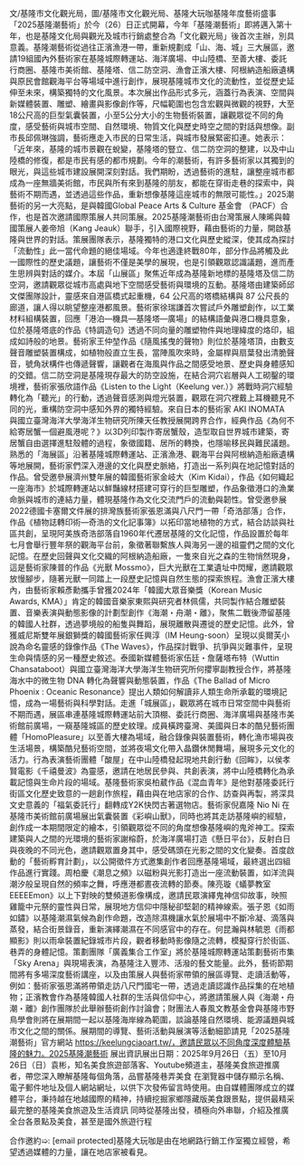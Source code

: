 文/基隆市文化觀光局，圖/基隆市文化觀光局、基隆大玩咖基隆年度藝術盛事「2025基隆潮藝術」於今（26）日正式開幕，今年「基隆潮藝術」即將邁入第十年，也是基隆文化局與觀光及城市行銷處整合為「文化觀光局」後首次主辦，別具意義。基隆潮藝術從過往正濱漁港一帶，重新規劃成「山、海、城」三大展區，邀請19組國內外藝術家在基隆城際轉運站、海洋廣場、中山陸橋、至善大樓、委託行商圈、基隆市美術館、基隆塔、信二防空洞、漁會正濱大樓、阿根納造船廠遺構與原民會館觀海平台等場域中進行創作，展現基隆城市文化的流動性，並從歷史延伸至未來，構築獨特的文化風景。本次展出作品形式多元，涵蓋行為表演、空間與新媒體裝置、雕塑、繪畫與影像創作等，尺幅範圍也包含宏觀與微觀的視野，大至18公尺高的巨型氣囊裝置，小至5公分大小的生物藝術裝置，讓觀眾從不同的角度，感受藝術與城市空間、自然環境、物質文化與歷史時空之間的對話與想像。副市長邱佩琳強調，藝術應走入市民的日常生活，與城市發展緊密扣連。她表示：「近年來，基隆的城市景觀在蛻變，基隆塔的豎立、信二防空洞的整建，以及中山陸橋的修復，都是市民有感的都市規劃。今年的潮藝術，有許多藝術家以其獨到的眼光，與這些城市建設展開深刻對話。我們期盼，透過藝術的進駐，讓整座城市都成為一座無牆美術館，市民與所有來到基隆的朋友，都能在穿街走巷的探索中，與藝術不期而遇，並透過這些作品，重新想像基隆這座城市的無限可能性。」2025潮藝術的另一大亮點，是與韓國Global Peace Arts & Culture 基金會 （PACF）合作，也是首次邀請國際策展人共同策展。2025基隆潮藝術由台灣策展人陳晞與韓國策展人姜帝旭（Kang Jeauk）聯手，引入國際視野，藉由藝術的力量，開啟基隆與世界的對話。策展團隊表示，基隆獨特的港口文化與歷史縱深，使其成為探討「流動性」此一當代命題的絕佳場域。今年也適逢終戰80年，部分作品將觸及此一國際性的歷史議題，讓藝術不僅是美學的展現，也是引領觀眾認識議題，進而產生思辨與對話的媒介。本屆「山展區」聚焦近年成為基隆新地標的基隆塔及信二防空洞，邀請觀眾從城市高處與地下空間感受藝術與環境的互動。基隆塔由建築師邱文傑團隊設計，靈感來自港區橋式起重機，64 公尺高的塔橋結構與 87 公尺長的廊道，讓人得以眺望整座港都風景。藝術家徐瑞謙首次嘗試戶外雕塑創作，以工業材料組構裝置，回應「港泊—機具—基隆塔—廣場」的結構語彙與港口機具意象，位於基隆塔底的作品《特調造句》透過不同向量的雕塑物件與地理緯度的烙印，組成如詩般的地景。藝術家王仲堃作品《隨風搖曳的聲物》則位於基隆塔頂，由數支聲音雕塑裝置構成，如植物般直立生長，當陣風吹來時，金屬桿與扇葉發出清脆聲音，號角狀構件也傳遞聲響，讓觀者在海風與作品之間感受地景、歷史與身體感知的交錯。信二防空洞是基隆現存最大的防空設施，在結合洞穴岩層與人工砌鑿的環境裡，藝術家張欣語作品《Listen to the Light（Keelung ver.）》將戰時洞穴經驗轉化為「聽光」的行動，透過聲音感測與燈光裝置，觀眾在洞穴裡戴上耳機聽見不同的光，重構防空洞中感知外界的獨特經驗。來自日本的藝術家 AKI INOMATA 與國立臺灣海洋大學海洋生物研究所陳天任教授展開跨界合作，經典作品《為何不給寄居蟹一個避風港呢？》以3D列印製作寄居蟹殼，造型取自世界城市建築，寄居蟹自由選擇進駐殼體的過程，象徵國籍、居所的轉換，也隱喻移民與難民議題。熟悉的「海展區」沿著基隆城際轉運站、正濱漁港、觀海平台與阿根納造船廠遺構等地展開，藝術家們深入港邊的文化與歷史脈絡，打造出一系列與在地記憶對話的作品。曾受邀參展濟州雙年展的韓國藝術家金岐大（Kim Kidai），作品《如何織起一座海市》於城際轉運站以鮮豔線材搭建可穿行的巨型雕塑，作品象徵港口的漁業命脈與城市的連結力量，體現基隆作為文化交流門戶的流動與韌性。曾受邀參展2022德國卡塞爾文件展的排灣族藝術家張恩滿與八尺門一帶「奇浩部落」合作，作品《植物誌轉印術—奇浩的文化記事簿》以拓印當地植物的方式，結合訪談與社區共創，呈現阿美族奇浩部落自1960年代遷居基隆的文化記憶，作品設置於每年七月會舉行豐年祭的觀海平台前，象徵著聯繫族人與海另一邊的祖靈們之間的文化記憶。在歷史回聲與文化交織的阿根納造船廠，一隻來自光之森的生物悄然現身，這是藝術家陳普的作品《光獸 Mossmo》，巨大光獸在工業遺址中閃耀，邀請觀眾放慢腳步，隨著光獸一同踏上一段歷史記憶與自然生態的探索旅程。漁會正濱大樓內，由藝術家賴彥勳攜手曾獲2024年「韓國大眾音樂獎（Korean Music Awards, KMA）」肯定的韓國音樂家東熙與研究者林佩儒，共同製作結合雕塑裝置、音樂表演與動態影像的計劃型創作《海潮・舟潮・離》，聚焦二戰後滯留基隆的韓國人社群，透過夢境般的船隻與舞蹈，展現離散與遷徙的歷史記憶。此外，曾獲威尼斯雙年展銀獅獎的韓國藝術家任興淳（IM Heung-soon）呈現以吳爾芙小說為命名靈感的錄像作品《The Waves》，作品探討戰爭、抗爭與災難事件，呈現生命與情感的另一種歷史敘述。泰國新媒體藝術家伍廷・詹薩塔布特（Wuttin Chansataboot）與國立臺灣海洋大學海洋生物研究所何攖寧副教授合作，將基隆海水中的微生物 DNA 轉化為聲響與動態裝置，作品《The Ballad of Micro Phoenix : Oceanic Resonance》提出人類如何解讀非人類生命所承載的環境記憶，成為一場藝術與科學對話。走進「城展區」，觀眾將在城市日常空間中與藝術不期而遇，展區串連基隆城際轉運站前大頂棚、委託行商圈、海洋廣場與基隆市美術館前廣場，一窺基隆城區的歷史紋理。成員橫跨臺灣、美國與日本的酷兒藝術團體「HomoPleasure」以至善大樓為場域，融合錄像與裝置藝術，轉化漁市場與夜生活場景，構築酷兒藝術空間，並將夜場文化帶入晶鑽休閒舞場，展現多元文化的活力。行為表演藝術團體「酸屋」在中山陸橋發起現地共創行動《回眸》，以侯孝賢電影《千禧曼波》為靈感，邀請在地居民參與、共創表演，將中山陸橋轉化為承載記憶與生命片段的場域。基隆藝術家吳柏葳作品《混血青年》是他對基隆委託行街區文化歷史致意的一趟創作旅程，藉由與在地店家的合作、訪查與再製，將深具文史意義的「福氣委託行」翻轉成Y2K快閃古著選物店。藝術家倪嘉隆 Nio Ni 在基隆市美術館前廣場展出氣囊裝置《彩嶼山獸》，同時也將其走訪基隆嶼的經驗，創作成一本期間限定的繪本，引領觀眾從不同的角度想像基隆嶼的鬼斧神工。探索建築與人之間的光環境的藝術家謝榕蔚，於海洋廣場打造《懸日平台》，反射白日與夜晚的不同光色，邀請觀眾置身其中，感受碼頭在光影之間的文化變奏。首度啟動的「藝術孵育計劃」，以公開徵件方式邀集創作者回應基隆場域，最終選出四組作品進行實踐。周柏慶《潮息之頻》以磁粉與光影打造出一座流動裝置，如洋流與潮汐般呈現自然的頻率之舞，呼應港都晝夜流轉的節奏。陳亮璇《蟻夢教室 EEEEEmon》以上下對映的雙頻道影像構成，邀請民眾演繹鬼神信仰故事，映照雞籠中元祭的靈性與日常，展現地方信仰中隱秘卻堅韌的精神線索。張子恩《如雨如鏽》以基隆潮濕氣候為創作命題，改造除濕機讓水氣於展場中不斷冷凝、滴落與蒸發，結合街景錄音，重新演繹潮濕在不同感官中的存在。何昆瀚與林毓恩《雨都顯影》則以雨傘裝置紀錄城市片段，觀者移動時影像隨之流轉，模擬穿行於街區、巷弄的身體記憶。策劃團隊「廣義集合工作室」將於基隆城際轉運站策劃藝術市集「Sky Arena」與現場表演，為基隆注入豐沛、活潑的藝文能量。此外，藝術節期間將有多場深度藝術講座，以及由策展人與藝術家帶領的展區導覽、走讀活動等，例如：藝術家張恩滿將帶領走訪八尺門國宅一帶，透過走讀認識作品採集的在地植物；正濱教會作為基隆韓國人社群的生活與信仰中心，將邀請策展人與《海潮・舟潮・離》創作團隊於此舉辦藝術創作討論會；財團法人春風文教基金會與基隆市野鳥學會則將在展期間一起以基隆海岸線為範圍，談論基隆自然環境、能源議題與城市文化之間的關係。展期間的導覽、藝術活動與展演等活動細節請見「2025基隆潮藝術」官方網站 https://keelungciaoart.tw/，邀請民眾以不同角度深度體驗基隆的魅力。2025基隆潮藝術 展出資訊展出日期：2025年9月26日（五）至10月26日（日）袁彬，知名美食旅遊部落客、Youtube頻道主，基隆美食旅遊推廣者，帶您深入瞭解基隆每個角落，品嘗基隆巷弄美食 在瀏覽器中儲存顯示名稱、電子郵件地址及個人網站網址，以供下次發佈留言時使用。由自媒體團隊成立的媒體平台，秉持越在地越國際的精神，持續挖掘家鄉隱藏版美食跟景點，提供最精采最完整的基隆美食旅遊及生活資訊
同時從基隆出發，積極向外串聯，介紹及推廣全台各景點及美食，甚至是國外旅遊行程

合作邀約➯: [email protected]基隆大玩咖是由在地網路行銷工作室獨立經營，希望透過媒體的力量，讓在地店家被看見。